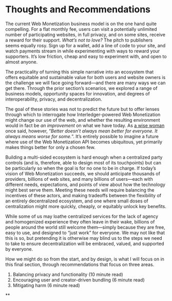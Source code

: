 # Thoughts and Recommendations

The current Web Monetization business model is on the one hand quite compelling. For a flat monthly fee, users can visit a potentially unlimited number of participating websites, in full privacy, and on some sites, receive a reward for their support. _What’s not to love?_ The pitch to publishers seems equally rosy. Sign up for a wallet, add a line of code to your site, and watch payments stream in while experimenting with ways to reward your supporters. It’s low friction, cheap and easy to experiment with, and open to almost anyone.

The practicality of turning this simple narrative into an ecosystem that offers equitable and sustainable value for both users and website owners is the challenge we will face going forward—and there are many ways we can get there. Through the prior section’s scenarios, we explored a range of business models, opportunity spaces for innovation, and degrees of interoperability, privacy, and decentralization. 

The goal of these stories was not to predict the future but to offer lenses through which to interrogate how Interledger-powered Web Monetization might change our use of the web, and whether the resulting environment would in fact be _an improvement_ on what we have today. As [a wise woman](https://www.sparknotes.com/lit/handmaid/quotes/character/the-commander/#:~:text=Better%20never%20means%20better%20for,who%20do%20not%20have%20power.) once said, however, “_Better doesn’t always mean better for everyone. It always means worse for some._”. It’s entirely possible to imagine a future where use of the Web Monetization API becomes ubiquitous, yet primarily makes things better for only a chosen few. 

Building a multi-sided ecosystem is hard enough when a centralized party controls (and is, therefore, able to design most of its touchpoints) but can be particularly so when the goal is for no one to be in charge. If today’s vision of Web Monetization succeeds, we should anticipate thousands of providers, billions of web sites, and many billions of users—each with different needs, expectations, and points of view about how the technology might best serve them. Meeting these needs will require balancing the incentives of these actors, and making tradeoffs between the flexibility of an entirely decentralized ecosystem, and one where small doses of centralization might more quickly, cheaply, or equitably unlock key benefits.

While some of us may loathe centralized services for the lack of agency and homogenized experience they often leave in their wake, billions of people around the world still welcome them—simply because they are free, easy to use, and designed to “just work” for everyone. We may not like that this is so, but pretending it is otherwise may blind us to the steps we need to take to ensure decentralization will be embraced, valued, and supported by everyone. 

How we might do so from the start, and by design, is what I will focus on in this final section, through recommendations that focus on three areas.


1. Balancing privacy and functionality  (10 minute read) 
2. Encouraging user and creator-driven bundling (6 minute read)
3. Mitigating harm (6 minute read)

 **
